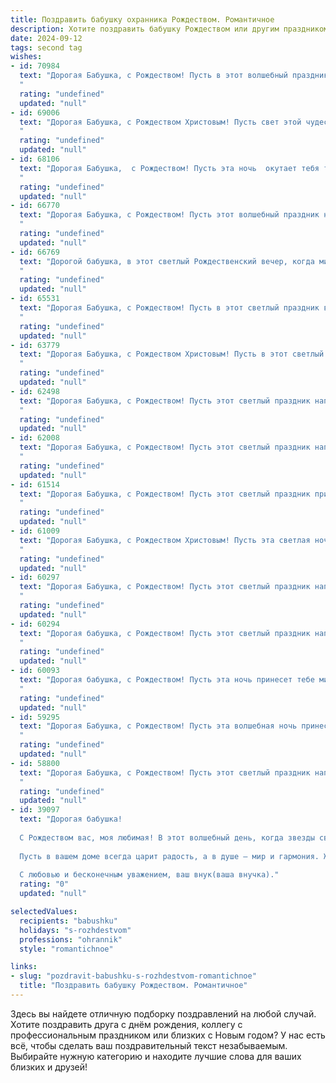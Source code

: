 ```yaml
---
title: Поздравить бабушку охранника Рождеством. Романтичное
description: Хотите поздравить бабушку Рождеством или другим праздником? Наш ИИ создаст незабываемое поздравление, а вы обязательно выделитесь среди других.  
date: 2024-09-12
tags: second tag
wishes:
- id: 70984
  text: "Дорогая Бабушка, с Рождеством! Пусть в этот волшебный праздник в твоей жизни зажгутся новые звёзды надежды, а сердце согреется теплом любви и домашнего уюта. Пусть ангел-хранитель всегда оберегает тебя, как ты когда-то оберегала нас.
  "
  rating: "undefined"
  updated: "null"
- id: 69006
  text: "Дорогая Бабушка, с Рождеством Христовым! Пусть свет этой чудесной ночи согреет твою душу, а рождественские чудеса подарят мир, любовь и покой. Хочу пожелать тебе крепкого здоровья, чтобы ты всегда сияла милой улыбкой, как рождественская звезда! Пусть твой дом будет наполнен теплом, радостью и ароматом праздничных угощений.
  "
  rating: "undefined"
  updated: "null"
- id: 68106
  text: "Дорогая Бабушка,  с Рождеством! Пусть эта ночь  окутает тебя теплом любви, а свет праздничных звезд осветит твой путь, как яркий маяк. Несмотря на твою суровую профессию охранника, ты всегда остаешься воплощением доброты и нежности. Спасибо за твою заботу и любовь. С Рождеством!
  "
  rating: "undefined"
  updated: "null"
- id: 66770
  text: "Дорогая Бабушка, с Рождеством! Пусть этот волшебный праздник наполнит твой дом теплом, светом и любовью, как только может наполнить сердце настоящего охранника, который всю жизнь посвятил защите близких.
  "
  rating: "undefined"
  updated: "null"
- id: 66769
  text: "Дорогой бабушка, в этот светлый Рождественский вечер, когда мир наполняется волшебством и любовью, я желаю тебе тепла и уюта, тихой радости и безмятежного спокойствия. Пусть твоя душа сияет счастьем, а сердце бьется в ритме праздничных мелодий. С Рождеством!
  "
  rating: "undefined"
  updated: "null"
- id: 65531
  text: "Дорогая Бабушка, с Рождеством! Пусть в этот светлый праздник волшебство коснется твоего сердца, а любовь и тепло наполнят дом. Пусть твоя жизнь будет такой же уютной и надежной, как служба настоящего охранника, защищающего все самое дорогое.
  "
  rating: "undefined"
  updated: "null"
- id: 63779
  text: "Дорогая Бабушка, с Рождеством Христовым! Пусть в этот светлый праздник ваша душа наполнится теплом и радостью, а дом - волшебной атмосферой. Пусть на вашем пути всегда будет свет, как от рождественской звезды, и пусть ваша доброта и мудрость продолжают согревать всех, кто вас окружает. С любовью и уважением, ваш (ваш личный статус).
  "
  rating: "undefined"
  updated: "null"
- id: 62498
  text: "Дорогая Бабушка, с Рождеством! Пусть этот светлый праздник наполнит вашу жизнь теплом, любовью и умиротворением. Вы, как верный охранник мира и спокойствия в нашей семье, всегда защищаете нас от бед и невзгод. Желаю вам крепкого здоровья, радости и безграничного счастья!
  "
  rating: "undefined"
  updated: "null"
- id: 62008
  text: "Дорогая Бабушка, с Рождеством! Пусть этот светлый праздник наполнит нашу семью теплом, любовью и радостью! Спасибо тебе за твою заботу, за твою верность и за то, что ты всегда рядом, как верный охранник нашего счастья.
  "
  rating: "undefined"
  updated: "null"
- id: 61514
  text: "Дорогая Бабушка, с Рождеством! Пусть этот светлый праздник принесет в твою жизнь мир, любовь и спокойствие, как твой нежный взгляд охраняет всех близких от тревог.
  "
  rating: "undefined"
  updated: "null"
- id: 61009
  text: "Дорогая Бабушка, с Рождеством Христовым! Пусть эта светлая ночь подарит тебе мир и уют, а волшебство Рождества согреет твою душу теплом любви и заботы. Спасибо тебе за все, что ты делаешь, и за то, что ты  всегда рядом, как надежный охранник нашего семейного спокойствия. 💖
  "
  rating: "undefined"
  updated: "null"
- id: 60297
  text: "Дорогая Бабушка, с Рождеством! Пусть этот светлый праздник наполнит Ваш дом теплом и уютом, а  в Вашей душе воцарятся мир и покой.  Пусть ангел-хранитель, подобно Вашей профессии охранника, всегда оберегает Вас от всех невзгод!
  "
  rating: "undefined"
  updated: "null"
- id: 60294
  text: "Дорогая бабушка, с Рождеством! Пусть этот светлый праздник наполнит Ваше сердце теплом и любовью, а в Вашем доме всегда царит уют и мир. Пусть  звезды Рождества подарят Вам надежду, а ангел-хранитель оберегает от всех невзгод.
  "
  rating: "undefined"
  updated: "null"
- id: 60093
  text: "Дорогая бабушка, с Рождеством! Пусть эта ночь принесет тебе мир, тепло и свет. Спасибо за твою заботу и любовь, которые ты даришь нам, словно сияющий огонь в лютую стужу. Пусть эта ночь будет полна чудес и радости, как твои добрые глаза.
  "
  rating: "undefined"
  updated: "null"
- id: 59295
  text: "Дорогая Бабушка, с Рождеством! Пусть эта волшебная ночь принесёт Вам уют и тепло, а ангел-хранитель, как верный охранник, всегда будет рядом, оберегая Ваш покой.
  "
  rating: "undefined"
  updated: "null"
- id: 58800
  text: "Дорогая Бабушка, с Рождеством! Пусть этот светлый праздник наполнит Ваше сердце теплом и радостью, а звезды на небе будут сиять для Вас так же ярко, как Ваша душа. Пусть Ангел-хранитель оберегает Вас от всех невзгод, а каждый день будет полон любви и благополучия. С Рождеством, любимая!
  "
  rating: "undefined"
  updated: "null"
- id: 39097
  text: "Дорогая бабушка!
  
  С Рождеством вас, моя любимая! В этот волшебный день, когда звезды сверкают ярче, а сердца наполняются теплом, хочу пожелать вам здоровья, счастья и заботы. Вы — наша крепость, наш охранник, который защищает от невзгод и дарит свет в самые тёмные дни.
  
  Пусть в вашем доме всегда царит радость, а в душе — мир и гармония. Желаю, чтобы этот праздничный миг принес с собой только положительные эмоции и приятные воспоминания.
  
  С любовью и бесконечным уважением, ваш внук(ваша внучка)."
  rating: "0"
  updated: "null"

selectedValues:
  recipients: "babushku"
  holidays: "s-rozhdestvom"
  professions: "ohrannik"
  style: "romantichnoe"

links:
- slug: "pozdravit-babushku-s-rozhdestvom-romantichnoe"
  title: "Поздравить бабушку Рождеством. Романтичное"
---
```


Здесь вы найдете отличную подборку поздравлений на любой случай. 
Хотите поздравить друга с днём рождения, коллегу с профессиональным праздником или близких с Новым годом? У нас есть всё, чтобы сделать ваш поздравительный текст незабываемым. Выбирайте нужную категорию и находите лучшие слова для ваших близких и друзей!
